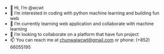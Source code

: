 - 👋 Hi, I’m @wcwt
- 👀 I’m interested in coding with python machine learning and building fun web
- 🌱 I’m currently learning web application and collaborate with machine learning
- 💞️ I’m looking to collaborate on a platform that have fun project
- 📫 You can reach me at chunwaiwcwt@gmail.com or phone: (+852) 66055195

<!---
wcwt/wcwt is a ✨ special ✨ repository because its `README.md` (this file) appears on your GitHub profile.
You can click the Preview link to take a look at your changes.
--->
